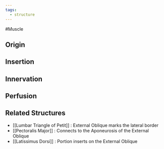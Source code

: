 ```yaml
---
tags:
  - structure
---
```


#Muscle

## Origin


## Insertion


## Innervation


## Perfusion


## Related Structures
- [[Lumbar Triangle of Petit]] : External Oblique marks the lateral border
- [[Pectoralis Major]] : Connects to the Aponeurosis of the External Oblique
- [[Latissimus Dorsi]] : Portion inserts on the External Oblique
